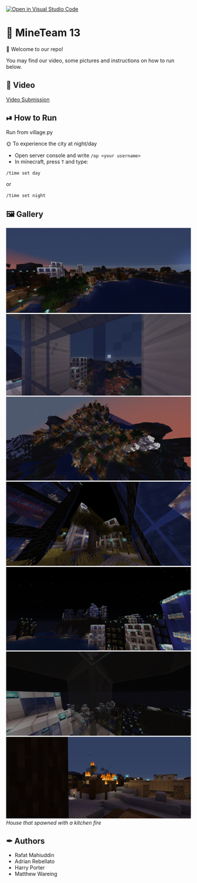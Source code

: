 [![Open in Visual Studio Code](https://classroom.github.com/assets/open-in-vscode-f059dc9a6f8d3a56e377f745f24479a46679e63a5d9fe6f495e02850cd0d8118.svg)](https://classroom.github.com/online_ide?assignment_repo_id=448912&assignment_repo_type=GroupAssignmentRepo)
# 🐡 MineTeam 13
👋 Welcome to our repo!

You may find our video, some pictures and instructions on how to run below.
## 🎥 Video
[Video Submission](https://rmiteduau-my.sharepoint.com/:v:/g/personal/s3889401_student_rmit_edu_au/ESTpNrsiQ_1BuQAoOdHnNToBqs57QaOHuuehHu7Ltzh-Rg?e=tbnByR)


## ⏯ How to Run 
Run from village.py

🌞 To experience the city at night/day
- Open server console and write ```/op <your username>```
- In minecraft, press `T` and type:
```
/time set day
```
or
```
/time set night
```
## 🖼 Gallery
![](images/1.png)
![](images/2.png)
![](images/3.png)
![](images/4.png)
![](images/5.png)
![](images/6.png)
![House that spawned with a kitchen fire](images/7.png)
*House that spawned with a kitchen fire*
## ✒ Authors
- Rafat Mahiuddin
- Adrian Rebellato
- Harry Porter
- Matthew Wareing